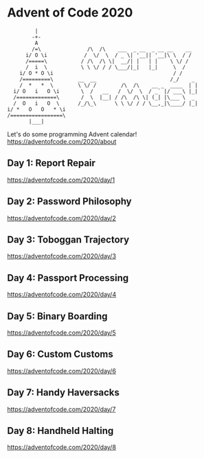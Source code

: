 # Advent of Code 2020

```
         |
        -+-
         A
        /=\               /\  /\    ___  _ __  _ __ __    __
      i/ O \i            /  \/  \  / _ \| '__|| '__|\ \  / /
      /=====\           / /\  /\ \|  __/| |   | |    \ \/ /
      /  i  \           \ \ \/ / / \___/|_|   |_|     \  /
    i/ O * O \i                                       / /
    /=========\        __  __                        /_/    _
    /  *   *  \        \ \/ /        /\  /\    __ _  ____  | |
  i/ O   i   O \i       \  /   __   /  \/  \  / _` |/ ___\ |_|
  /=============\       /  \  |__| / /\  /\ \| (_| |\___ \  _
  /  O   i   O  \      /_/\_\      \ \ \/ / / \__,_|\____/ |_|
i/ *   O   O   * \i
/=================\
       |___|
```

Let's do some programming Advent calendar! 
https://adventofcode.com/2020/about

## Day 1: Report Repair

https://adventofcode.com/2020/day/1

## Day 2: Password Philosophy

https://adventofcode.com/2020/day/2

## Day 3: Toboggan Trajectory
 
https://adventofcode.com/2020/day/3

## Day 4: Passport Processing

https://adventofcode.com/2020/day/4

## Day 5: Binary Boarding

https://adventofcode.com/2020/day/5

## Day 6: Custom Customs

https://adventofcode.com/2020/day/6

## Day 7: Handy Haversacks

https://adventofcode.com/2020/day/7

## Day 8: Handheld Halting
https://adventofcode.com/2020/day/8
